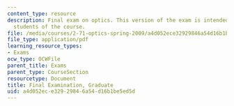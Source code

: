 ```yaml
---
content_type: resource
description: Final exam on optics. This version of the exam is intended for graduate
  students of the course.
file: /media/courses/2-71-optics-spring-2009/a4d052ece32929846a54d16b1be5ed5d_MIT2_71S09_gfinal.pdf
file_type: application/pdf
learning_resource_types:
- Exams
ocw_type: OCWFile
parent_title: Exams
parent_type: CourseSection
resourcetype: Document
title: Final Examination, Graduate
uid: a4d052ec-e329-2984-6a54-d16b1be5ed5d
---
```


